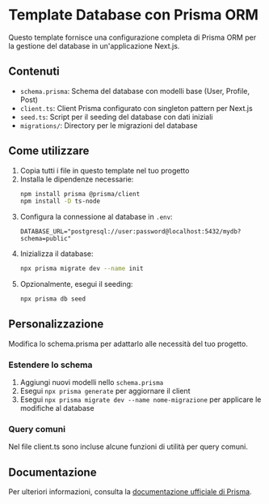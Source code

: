 # Template Database con Prisma ORM

Questo template fornisce una configurazione completa di Prisma ORM per la gestione del database in un'applicazione Next.js.

## Contenuti

- `schema.prisma`: Schema del database con modelli base (User, Profile, Post)
- `client.ts`: Client Prisma configurato con singleton pattern per Next.js
- `seed.ts`: Script per il seeding del database con dati iniziali
- `migrations/`: Directory per le migrazioni del database

## Come utilizzare

1. Copia tutti i file in questo template nel tuo progetto
2. Installa le dipendenze necessarie:
   ```bash
   npm install prisma @prisma/client
   npm install -D ts-node
   ```
3. Configura la connessione al database in `.env`:
   ```
   DATABASE_URL="postgresql://user:password@localhost:5432/mydb?schema=public"
   ```
4. Inizializza il database:
   ```bash
   npx prisma migrate dev --name init
   ```
5. Opzionalmente, esegui il seeding:
   ```bash
   npx prisma db seed
   ```

## Personalizzazione

Modifica lo schema.prisma per adattarlo alle necessità del tuo progetto.

### Estendere lo schema

1. Aggiungi nuovi modelli nello `schema.prisma`
2. Esegui `npx prisma generate` per aggiornare il client
3. Esegui `npx prisma migrate dev --name nome-migrazione` per applicare le modifiche al database

### Query comuni

Nel file client.ts sono incluse alcune funzioni di utilità per query comuni.

## Documentazione

Per ulteriori informazioni, consulta la [documentazione ufficiale di Prisma](https://www.prisma.io/docs).
